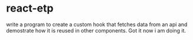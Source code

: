 # react-etp

write a program to create a custom hook that fetches data from an api and demostrate how it is reused in other components.
Got it now i am doing it.
